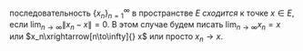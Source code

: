  последовательность $\{x_n\}_{n=1}^\infty$ в пространстве $E$
    *сходится* к точке $x\in E$, если $\lim_{n\to\infty}\lVert x_n-x \rVert=0$. В этом случае будем писать $\lim_{n\to\infty}x_n=x$ или $x_n\xrightarrow[n\to\infty]{} x$ или просто $x_n\to x$.